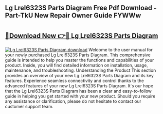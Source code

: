 ## Lg Lrel6323S Parts Diagram Free Pdf Download - Part-TkU New Repair Owner Guide FYWWw

# <h2><a href="http://dflq1g9.blite.top/?on=Lg+Lrel6323S+Parts+Diagram">🔗Download New 👉🔴 Lg Lrel6323S Parts Diagram</a></h2>

[![Lg Lrel6323S Parts Diagram download](https://i.imgur.com/lujVjoI.png)](http://dflq1g9.blite.top/?on=Lg+Lrel6323S+Parts+Diagram)
Welcome to the user manual for your newly purchased Lg Lrel6323S Parts Diagram. This comprehensive guide is intended to help you master the functions and capabilities of your product. Inside, you will find detailed information on installation, usage, maintenance, and troubleshooting. Understanding the Product This section provides an overview of your new Lg Lrel6323S Parts Diagram and its key features. Experience seamless connectivity and control thanks to the advanced features of your new Lg Lrel6323S Parts Diagram. It's our hope that the Lg Lrel6323S Parts Diagram has been a clear and easy-to-follow guide in helping you get started with your new product. Should you require any assistance or clarification, please do not hesitate to contact our customer support team.

